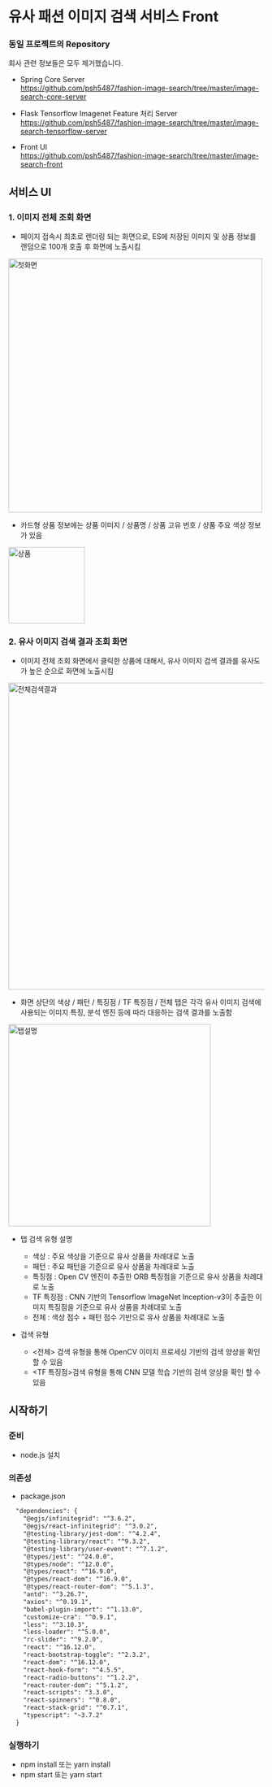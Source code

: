 # 유사 패션 이미지 검색 서비스 Front

### 동일 프로젝트의 Repository
회사 관련 정보들은 모두 제거했습니다.

- Spring Core Server   
https://github.com/psh5487/fashion-image-search/tree/master/image-search-core-server

- Flask Tensorflow Imagenet Feature 처리 Server   
https://github.com/psh5487/fashion-image-search/tree/master/image-search-tensorflow-server

- Front UI   
https://github.com/psh5487/fashion-image-search/tree/master/image-search-front

## 서비스 UI

### 1. 이미지 전체 조회 화면

- 페이지 접속시 최초로 렌더링 되는 화면으로, ES에 저장된 이미지 및 상품 정보를 랜덤으로 100개 호출 후 화면에 노출시킴

<img width="500" alt="첫화면" src="https://user-images.githubusercontent.com/26567880/93170544-644f5d80-f762-11ea-811c-bfccfb1e2989.png">

- 카드형 상품 정보에는 상품 이미지 / 상품명 / 상품 고유 번호 / 상품 주요 색상 정보가 있음

<img width="150" alt="상품" src="https://user-images.githubusercontent.com/26567880/93170556-69aca800-f762-11ea-8985-5ffa6310cfce.png">

### 2. 유사 이미지 검색 결과 조회 화면

- 이미지 전체 조회 화면에서 클릭한 상품에 대해서, 유사 이미지 검색 결과를 유사도가 높은 순으로 화면에 노출시킴

<img width="604" alt="전체검색결과" src="https://user-images.githubusercontent.com/26567880/93171305-cfe5fa80-f763-11ea-93ae-e005656a3964.png">

- 화면 상단의 색상 / 패턴 / 특징점 / TF 특징점 / 전체 탭은 각각 유사 이미지 검색에 사용되는 이미지 특징, 분석 엔진 등에 따라 대응하는 검색 결과를 노출함

<img width="398" alt="탭설명" src="https://user-images.githubusercontent.com/26567880/93170591-79c48780-f762-11ea-8f2e-49de1b9bd67a.png">

- 탭 검색 유형 설명 
  - 색상 : 주요 색상을 기준으로 유사 상품을 차례대로 노출
  - 패턴 : 주요 패턴을 기준으로 유사 상품을 차례대로 노출
  - 특징점 : Open CV 엔진이 추출한 ORB 특징점을 기준으로 유사 상품을 차례대로 노출
  - TF 특징점 : CNN 기반의 Tensorflow ImageNet Inception-v3이 추출한 이미지 특징점을 기준으로 유사 상품을 차례대로 노출
  - 전체 : 색상 점수 + 패턴 점수 기반으로 유사 상품을 차례대로 노출
  
- 검색 유형
  - <전체> 검색 유형을 통해 OpenCV 이미지 프로세싱 기반의 검색 양상을 확인 할 수 있음
  - <TF 특징점>검색 유형을 통해 CNN 모델 학습 기반의 검색 양상을 확인 할 수 있음

## 시작하기

### 준비

- node.js 설치

### 의존성

- package.json

```xml
  "dependencies": {
    "@egjs/infinitegrid": "^3.6.2",
    "@egjs/react-infinitegrid": "^3.0.2",
    "@testing-library/jest-dom": "^4.2.4",
    "@testing-library/react": "^9.3.2",
    "@testing-library/user-event": "^7.1.2",
    "@types/jest": "^24.0.0",
    "@types/node": "^12.0.0",
    "@types/react": "^16.9.0",
    "@types/react-dom": "^16.9.0",
    "@types/react-router-dom": "^5.1.3",
    "antd": "^3.26.7",
    "axios": "^0.19.1",
    "babel-plugin-import": "^1.13.0",
    "customize-cra": "^0.9.1",
    "less": "^3.10.3",
    "less-loader": "^5.0.0",
    "rc-slider": "^9.2.0",
    "react": "^16.12.0",
    "react-bootstrap-toggle": "^2.3.2",
    "react-dom": "^16.12.0",
    "react-hook-form": "^4.5.5",
    "react-radio-buttons": "^1.2.2",
    "react-router-dom": "^5.1.2",
    "react-scripts": "3.3.0",
    "react-spinners": "^0.8.0",
    "react-stack-grid": "^0.7.1",
    "typescript": "~3.7.2"
  }
```

### 실행하기

- npm install 또는 yarn install
- npm start 또는 yarn start

